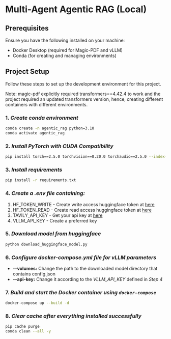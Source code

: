 # Multi-Agent Agentic RAG (Local)

## Prerequisites

Ensure you have the following installed on your machine:
- Docker Desktop (required for Magic-PDF and vLLM)
- Conda (for creating and managing environments)

## Project Setup

Follow these steps to set up the development environment for this project.

Note: magic-pdf explicitly required transformers==4.42.4 to work and the project required an updated transformers version, hence, creating different containers with different environments.

### 1. *Create conda environment*
```bash
conda create -n agentic_rag python=3.10
conda activate agentic_rag
```

### 2. *Install PyTorch with CUDA Compatibility*
```bash
pip install torch==2.5.0 torchvision==0.20.0 torchaudio==2.5.0 --index-url https://download.pytorch.org/whl/cu124
```

### 3. *Install requirements*
```bash
pip install -r requirements.txt
```

### 4. *Create a .env file containing:*
1. HF_TOKEN_WRITE - Create write access huggingface token at [here](https://huggingface.co/security-checkup?next=%2Fsettings%2Ftokens)
2. HF_TOKEN_READ - Create read access huggingface token at [here](https://huggingface.co/security-checkup?next=%2Fsettings%2Ftokens)
3. TAVILY_API_KEY - Get your api key at [here](https://tavily.com/)
4. VLLM_API_KEY - Create a preferred key

### 5. *Download model from huggingface*
```bash
python download_huggingface_model.py
```

### 6. *Configure docker-compose.yml file for vLLM parameters*
- **--volumes:** Change the path to the downloaded model directory that contains config.json
- **--api-key:** Change it according to the *VLLM_API_KEY* defined in *Step 4*

### 7. *Build and start the Docker container using `docker-compose`*
 ```bash
 docker-compose up --build -d
 ```

### 8. *Clear cache after everything installed successfully*
```bash
pip cache purge
conda clean --all -y
```